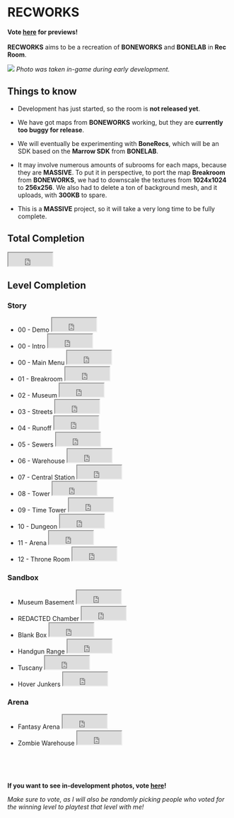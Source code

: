 # RECWORKS

**Vote [here](https://github.com/orgs/ArpaRec/discussions/2) for previews!**<br/><br/>
**RECWORKS** aims to be a recreation of **BONEWORKS** and **BONELAB** in **Rec Room**. 

![](https://storage.googleapis.com/cdn.arparec.dev/images/recworks.jpg)
*Photo was taken in-game during early development.*

## Things to know
- Development has just started, so the room is **not released yet**.<br/>

- We have got maps from **BONEWORKS** working, but they are **currently too buggy for release**.

- We will eventually be experimenting with **BoneRecs**, which will be an SDK based on the **Marrow SDK** from **BONELAB**.
- It may involve numerous amounts of subrooms for each maps, because they are **MASSIVE**. To put it in perspective, to port the map **Breakroom** from **BONEWORKS**, we had to downscale the textures from **1024x1024** to **256x256**. We also had to delete a ton of background mesh, and it uploads, with **300KB** to spare.
- This is a **MASSIVE** project, so it will take a very long time to be fully complete.

## **Total Completion**

<iframe width="100" height="30" scrolling="no" src="https://joysteem.web.app/percentages/webpage/index.html#bar"></iframe> 

## **Level Completion**

### Story 
- 00 - Demo <iframe width="100" height="30" scrolling="no" src="https://joysteem.web.app/percentages/indiv/demo.html#bar"></iframe> 
- 00 - Intro <iframe width="100" height="30" scrolling="no" src="https://joysteem.web.app/percentages/indiv/intro.html#bar"></iframe> 
- 00 - Main Menu <iframe width="100" height="30" scrolling="no" src="https://joysteem.web.app/percentages/indiv/mainmenu.html#bar"></iframe> 
- 01 - Breakroom <iframe width="100" height="30" scrolling="no" src="https://joysteem.web.app/percentages/indiv/breakroom.html#bar"></iframe> 
- 02 - Museum <iframe width="100" height="30" scrolling="no" src="https://joysteem.web.app/percentages/indiv/museum.html#bar"></iframe> 
- 03 - Streets <iframe width="100" height="30" scrolling="no" src="https://joysteem.web.app/percentages/indiv/streets.html#bar"></iframe> 
- 04 - Runoff <iframe width="100" height="30" scrolling="no" src="https://joysteem.web.app/percentages/indiv/runoff.html#bar"></iframe> 
- 05 - Sewers <iframe width="100" height="30" scrolling="no" src="https://joysteem.web.app/percentages/indiv/sewers.html#bar"></iframe> 
- 06 - Warehouse <iframe width="100" height="30" scrolling="no" src="https://joysteem.web.app/percentages/indiv/warehouse.html#bar"></iframe> 
- 07 - Central Station <iframe width="100" height="30" scrolling="no" src="https://joysteem.web.app/percentages/indiv/centralstation.html#bar"></iframe> 
- 08 - Tower <iframe width="100" height="30" scrolling="no" src="https://joysteem.web.app/percentages/indiv/tower.html#bar"></iframe> 
- 09 - Time Tower <iframe width="100" height="30" scrolling="no" src="https://joysteem.web.app/percentages/indiv/timetower.html#bar"></iframe> 
- 10 - Dungeon <iframe width="100" height="30" scrolling="no" src="https://joysteem.web.app/percentages/indiv/dungeon.html#bar"></iframe> 
- 11 - Arena <iframe width="100" height="30" scrolling="no" src="https://joysteem.web.app/percentages/indiv/arena.html#bar"></iframe> 
- 12 - Throne Room <iframe width="100" height="30" scrolling="no" src="https://joysteem.web.app/percentages/indiv/throneroom.html#bar"></iframe> 

### Sandbox
- Museum Basement <iframe width="100" height="30" scrolling="no" src="https://joysteem.web.app/percentages/indiv/museumbasement.html#bar"></iframe> 
- REDACTED Chamber <iframe width="100" height="30" scrolling="no" src="https://joysteem.web.app/percentages/indiv/redactedchamber.html#bar"></iframe> 
- Blank Box <iframe width="100" height="30" scrolling="no" src="https://joysteem.web.app/percentages/indiv/blankbox.html#bar"></iframe> 
- Handgun Range <iframe width="100" height="30" scrolling="no" src="https://joysteem.web.app/percentages/indiv/handgunrange.html#bar"></iframe> 
- Tuscany <iframe width="100" height="30" scrolling="no" src="https://joysteem.web.app/percentages/indiv/tuscany.html#bar"></iframe> 
- Hover Junkers <iframe width="100" height="30" scrolling="no" src="https://joysteem.web.app/percentages/indiv/hoverjunkers.html#bar"></iframe> 

### Arena
- Fantasy Arena <iframe width="100" height="30" scrolling="no" src="https://joysteem.web.app/percentages/indiv/fantasyarena.html#bar"></iframe> 
- Zombie Warehouse <iframe width="100" height="30" scrolling="no" src="https://joysteem.web.app/percentages/indiv/zombiewarehouse.html#bar"></iframe>

<br/><br/><br/>

**If you want to see in-development photos, vote [here](https://github.com/orgs/ArpaRec/discussions/2)!**

*Make sure to vote, as I will also be randomly picking people who voted for the winning level to playtest that level with me!*